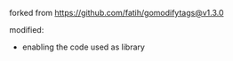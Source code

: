 forked from https://github.com/fatih/gomodifytags@v1.3.0

modified:
- enabling the code used as library